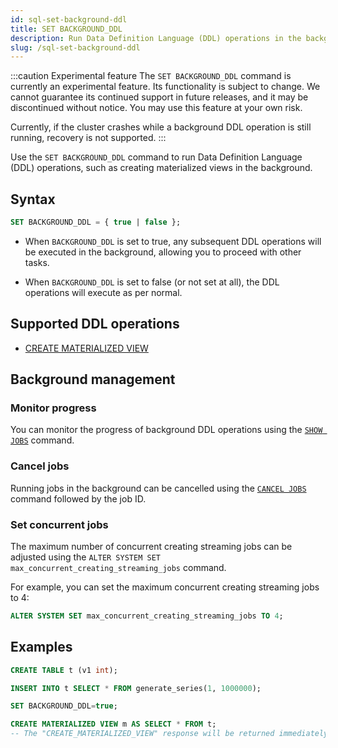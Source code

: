 ```yaml
---
id: sql-set-background-ddl
title: SET BACKGROUND_DDL
description: Run Data Definition Language (DDL) operations in the background.
slug: /sql-set-background-ddl
---
```

<head>
  <link rel="canonical" href="https://docs.risingwave.com/docs/current/sql-set-background-ddl/" />
</head>

:::caution Experimental feature
The `SET BACKGROUND_DDL` command is currently an experimental feature. Its functionality is subject to change. We cannot guarantee its continued support in future releases, and it may be discontinued without notice. You may use this feature at your own risk.

Currently, if the cluster crashes while a background DDL operation is still running, recovery is not supported.
:::

Use the `SET BACKGROUND_DDL` command to run Data Definition Language (DDL) operations, such as creating materialized views in the background.

## Syntax

```sql
SET BACKGROUND_DDL = { true | false };
```

- When `BACKGROUND_DDL` is set to true, any subsequent DDL operations will be executed in the background, allowing you to proceed with other tasks. 

- When `BACKGROUND_DDL` is set to false (or not set at all), the DDL operations will execute as per normal.

## Supported DDL operations

- [CREATE MATERIALIZED VIEW](/sql/commands/sql-create-mv.md)

## Background management

### Monitor progress

You can monitor the progress of background DDL operations using the [`SHOW JOBS`](/sql/commands/sql-show-jobs.md) command.

### Cancel jobs

Running jobs in the background can be cancelled using the [`CANCEL JOBS`](/sql/commands/sql-cancel-jobs.md) command followed by the job ID.

### Set concurrent jobs

The maximum number of concurrent creating streaming jobs can be adjusted using the `ALTER SYSTEM SET max_concurrent_creating_streaming_jobs` command.

For example, you can set the maximum concurrent creating streaming jobs to 4:

```sql
ALTER SYSTEM SET max_concurrent_creating_streaming_jobs TO 4;
```

## Examples

```sql
CREATE TABLE t (v1 int);

INSERT INTO t SELECT * FROM generate_series(1, 1000000);

SET BACKGROUND_DDL=true;

CREATE MATERIALIZED VIEW m AS SELECT * FROM t; 
-- The "CREATE_MATERIALIZED_VIEW" response will be returned immediately.
```